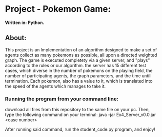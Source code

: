 ﻿# Project - Pokemon Game:
**Written in: Python.**



## About:
This project is an Implementation of an algorithm designed to make a set of agents collect as many pokemons as possible, all upon a directed weighted graph. 
The game is executed completety via a given server, and "plays" according to the rules or our algorithm.
the server has 15 different test cases, which diverse in the number of pokemons on the playing field, the number of participating agents, the graph parameters, and the time untill termination.
Each pokemon, also has a value to it, which is translated into the speed of the agents which manages to take it.

### Running the program from your command line:  
  
download all files from this repository to the same file on your pc. Then, type the following command on your terminal:
java -jar Ex4_Server_v0.0.jar \<case number\>

After running said command, run the student_code.py program, and enjoy!


